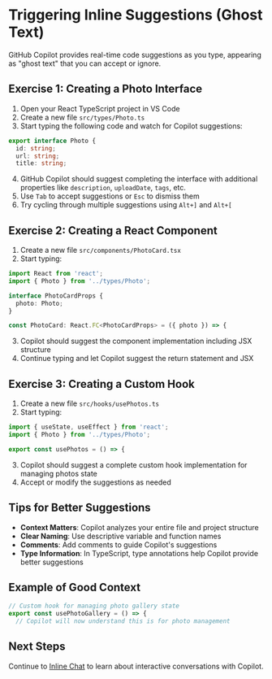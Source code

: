 # Triggering Inline Suggestions (Ghost Text)

GitHub Copilot provides real-time code suggestions as you type, appearing as "ghost text" that you can accept or ignore.

## Exercise 1: Creating a Photo Interface

1. Open your React TypeScript project in VS Code
2. Create a new file `src/types/Photo.ts`
3. Start typing the following code and watch for Copilot suggestions:

```typescript
export interface Photo {
  id: string;
  url: string;
  title: string;
```

4. GitHub Copilot should suggest completing the interface with additional properties like `description`, `uploadDate`, `tags`, etc.
5. Use `Tab` to accept suggestions or `Esc` to dismiss them
6. Try cycling through multiple suggestions using `Alt+]` and `Alt+[`

## Exercise 2: Creating a React Component

1. Create a new file `src/components/PhotoCard.tsx`
2. Start typing:

```typescript
import React from 'react';
import { Photo } from '../types/Photo';

interface PhotoCardProps {
  photo: Photo;
}

const PhotoCard: React.FC<PhotoCardProps> = ({ photo }) => {
```

3. Copilot should suggest the component implementation including JSX structure
4. Continue typing and let Copilot suggest the return statement and JSX

## Exercise 3: Creating a Custom Hook

1. Create a new file `src/hooks/usePhotos.ts`
2. Start typing:

```typescript
import { useState, useEffect } from 'react';
import { Photo } from '../types/Photo';

export const usePhotos = () => {
```

3. Copilot should suggest a complete custom hook implementation for managing photos state
4. Accept or modify the suggestions as needed

## Tips for Better Suggestions

- **Context Matters**: Copilot analyzes your entire file and project structure
- **Clear Naming**: Use descriptive variable and function names
- **Comments**: Add comments to guide Copilot's suggestions
- **Type Information**: In TypeScript, type annotations help Copilot provide better suggestions

## Example of Good Context

```typescript
// Custom hook for managing photo gallery state
export const usePhotoGallery = () => {
  // Copilot will now understand this is for photo management
```

## Next Steps

Continue to [Inline Chat](./inline-chat.md) to learn about interactive conversations with Copilot.
